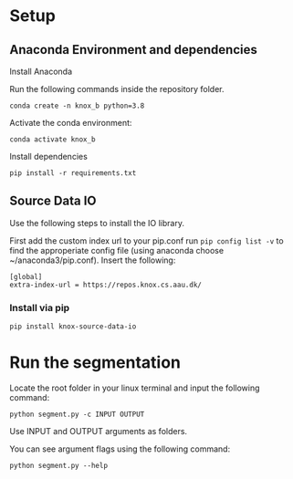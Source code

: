 
# Setup

## Anaconda Environment and dependencies
Install Anaconda

Run the following commands inside the repository folder.

```
conda create -n knox_b python=3.8
```


Activate the conda environment:
```
conda activate knox_b
```


Install dependencies
```
pip install -r requirements.txt
```
## Source Data IO

Use the following steps to install the IO library.

First add the custom index url to your pip.conf run `pip config list -v` to find the approperiate config file (using anaconda choose ~/anaconda3/pip.conf). Insert the following:

```
[global]
extra-index-url = https://repos.knox.cs.aau.dk/
```

### Install via pip
```
pip install knox-source-data-io
```

# Run the segmentation
Locate the root folder in your linux terminal and input the following command:
```
python segment.py -c INPUT OUTPUT
```
Use INPUT and OUTPUT arguments as folders. 
 
 
You can see argument flags using the following command: 
```
python segment.py --help
```

